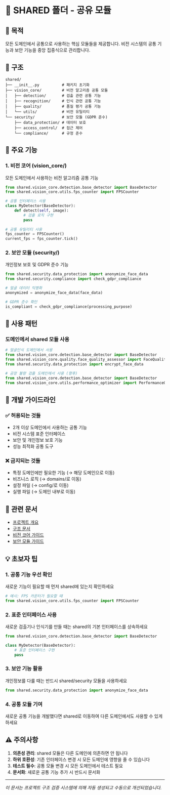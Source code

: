 # 📁 SHARED 폴더 - 공유 모듈

## 🎯 **목적**
모든 도메인에서 공통으로 사용하는 핵심 모듈들을 제공합니다.
비전 시스템의 공통 기능과 보안 기능을 중앙 집중식으로 관리합니다.

## 📂 **구조**
```
shared/
├── __init__.py          # 패키지 초기화
├── vision_core/         # 비전 알고리즘 공통 모듈
│   ├── detection/       # 검출 관련 공통 기능
│   ├── recognition/     # 인식 관련 공통 기능
│   ├── quality/         # 품질 평가 공통 기능
│   └── utils/           # 비전 유틸리티
└── security/            # 보안 모듈 (GDPR 준수)
    ├── data_protection/ # 데이터 보호
    ├── access_control/  # 접근 제어
    └── compliance/      # 규정 준수
```

## 🚀 **주요 기능**

### 1. **비전 코어 (vision_core/)**
모든 도메인에서 사용하는 비전 알고리즘 공통 기능

```python
from shared.vision_core.detection.base_detector import BaseDetector
from shared.vision_core.utils.fps_counter import FPSCounter

# 공통 인터페이스 사용
class MyDetector(BaseDetector):
    def detect(self, image):
        # 검출 로직 구현
        pass
    
# 공통 유틸리티 사용
fps_counter = FPSCounter()
current_fps = fps_counter.tick()
```

### 2. **보안 모듈 (security/)**
개인정보 보호 및 GDPR 준수 기능

```python
from shared.security.data_protection import anonymize_face_data
from shared.security.compliance import check_gdpr_compliance

# 얼굴 데이터 익명화
anonymized = anonymize_face_data(face_data)

# GDPR 준수 확인
is_compliant = check_gdpr_compliance(processing_purpose)
```

## 🔄 **사용 패턴**

### 도메인에서 shared 모듈 사용
```python
# 얼굴인식 도메인에서 사용
from shared.vision_core.detection.base_detector import BaseDetector
from shared.vision_core.quality.face_quality_assessor import FaceQualityAssessor
from shared.security.data_protection import encrypt_face_data

# 공장 불량 검출 도메인에서 사용 (향후)
from shared.vision_core.detection.base_detector import BaseDetector
from shared.vision_core.utils.performance_optimizer import PerformanceOptimizer
```

## 📝 **개발 가이드라인**

### ✅ **허용되는 것들**
- 2개 이상 도메인에서 사용하는 공통 기능
- 비전 시스템 표준 인터페이스
- 보안 및 개인정보 보호 기능
- 성능 최적화 공통 도구

### ❌ **금지되는 것들**
- 특정 도메인에만 필요한 기능 (→ 해당 도메인으로 이동)
- 비즈니스 로직 (→ domains/로 이동)
- 설정 파일 (→ config/로 이동)
- 실행 파일 (→ 도메인 내부로 이동)

## 🔗 **관련 문서**
- [프로젝트 개요](../README.md)
- [구조 문서](STRUCTURE.md)
- [비전 코어 가이드](vision_core/README.md)
- [보안 모듈 가이드](security/README.md)

## 💡 **초보자 팁**

### 1. **공통 기능 우선 확인**
새로운 기능이 필요할 때 먼저 shared에 있는지 확인하세요
```python
# 예시: FPS 카운터가 필요할 때
from shared.vision_core.utils.fps_counter import FPSCounter
```

### 2. **표준 인터페이스 사용**
새로운 검출기나 인식기를 만들 때는 shared의 기본 인터페이스를 상속하세요
```python
from shared.vision_core.detection.base_detector import BaseDetector

class MyDetector(BaseDetector):
    # 표준 인터페이스 구현
    pass
```

### 3. **보안 기능 활용**
개인정보를 다룰 때는 반드시 shared/security 모듈을 사용하세요
```python
from shared.security.data_protection import anonymize_face_data
```

### 4. **공통 모듈 기여**
새로운 공통 기능을 개발했다면 shared로 이동하여 다른 도메인에서도 사용할 수 있게 하세요

## ⚠️ **주의사항**
1. **의존성 관리**: shared 모듈은 다른 도메인에 의존하면 안 됩니다
2. **하위 호환성**: 기존 인터페이스 변경 시 모든 도메인에 영향을 줄 수 있습니다
3. **테스트 필수**: 공통 모듈 변경 시 모든 도메인에서 테스트 필요
4. **문서화**: 새로운 공통 기능 추가 시 반드시 문서화

---
*이 문서는 프로젝트 구조 검증 시스템에 의해 자동 생성되고 수동으로 개선되었습니다.* 